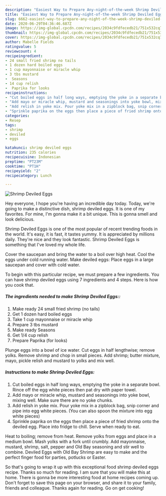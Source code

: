 ```yaml
---
description: "Easiest Way to Prepare Any-night-of-the-week Shrimp Deviled Eggs"
title: "Easiest Way to Prepare Any-night-of-the-week Shrimp Deviled Eggs"
slug: 6662-easiest-way-to-prepare-any-night-of-the-week-shrimp-deviled-eggs
date: 2020-06-29T04:36:46.687Z
image: https://img-global.cpcdn.com/recipes/2034c9fdfecedb21/751x532cq70/shrimp-deviled-eggs-recipe-main-photo.jpg
thumbnail: https://img-global.cpcdn.com/recipes/2034c9fdfecedb21/751x532cq70/shrimp-deviled-eggs-recipe-main-photo.jpg
cover: https://img-global.cpcdn.com/recipes/2034c9fdfecedb21/751x532cq70/shrimp-deviled-eggs-recipe-main-photo.jpg
author: Mabelle Fields
ratingvalue: 5
reviewcount: 4
recipeingredient:
- 24 small fried shrimp no tails
- 1 dozen hard boiled eggs
- 1 cup mayonnaise or miracle whip
- 3 tbs mustard
-  Seasons
- 14 cup relish
-  Paprika for looks
recipeinstructions:
- "Cut boiled eggs in half long ways, emptying the yoke in a separate bowl. Rince off the egg white pieces then pat dry with paper towel."
- "Add mayo or miracle whip, mustard and seasonings into yoke bowl, mixing well. Make sure there are no yoke chunks."
- "Add relish in yoke mix. Pour yoke mix in a zipblock bag, snip corner and pipe into egg white pieces. (You can also spoon the mixture into egg white pieces)"
- "Sprinkle paprika on the eggs then place a piece of fried shrimp onto the deviled egg. Place into fridge to chill. Serve when ready to eat."
categories:
- Resep
tags:
- shrimp
- deviled
- eggs

katakunci: shrimp deviled eggs
nutrition: 235 calories
recipecuisine: Indonesian
preptime: "PT23M"
cooktime: "PT1H"
recipeyield: "2"
recipecategory: Lunch

---
```



![Shrimp Deviled Eggs](https://img-global.cpcdn.com/recipes/2034c9fdfecedb21/751x532cq70/shrimp-deviled-eggs-recipe-main-photo.jpg)

Hey everyone, I hope you're having an incredible day today. Today, we're going to make a distinctive dish, shrimp deviled eggs. It is one of my favorites. For mine, I'm gonna make it a bit unique. This is gonna smell and look delicious.

Shrimp Deviled Eggs is one of the most popular of recent trending foods in the world. It's easy, it is fast, it tastes yummy. It is appreciated by millions daily. They're nice and they look fantastic. Shrimp Deviled Eggs is something that I've loved my whole life.

Cover the saucepan and bring the water to a boil over high heat. Cool the eggs under cold running water. Make deviled eggs: Place eggs in a large saucepan and cover with cold water.


To begin with this particular recipe, we must prepare a few ingredients. You can have shrimp deviled eggs using 7 ingredients and 4 steps. Here is how you cook that.

##### The ingredients needed to make Shrimp Deviled Eggs::

1. Make ready 24 small fried shrimp (no tails)
1. Get 1 dozen hard boiled eggs
1. Take 1 cup mayonnaise or miracle whip
1. Prepare 3 tbs mustard
1. Make ready  Seasons
1. Get 1/4 cup relish
1. Prepare  Paprika (for looks)


Plunge eggs into a bowl of ice water. Cut eggs in half lengthwise; remove yolks. Remove shrimp and chop in small pieces. Add shrimp; butter mixture, mayo, pickle relish and mustard to yolks and mix well. 

##### Instructions to make Shrimp Deviled Eggs:

1. Cut boiled eggs in half long ways, emptying the yoke in a separate bowl. Rince off the egg white pieces then pat dry with paper towel.
1. Add mayo or miracle whip, mustard and seasonings into yoke bowl, mixing well. Make sure there are no yoke chunks.
1. Add relish in yoke mix. Pour yoke mix in a zipblock bag, snip corner and pipe into egg white pieces. (You can also spoon the mixture into egg white pieces)
1. Sprinkle paprika on the eggs then place a piece of fried shrimp onto the deviled egg. Place into fridge to chill. Serve when ready to eat.


Heat to boiling; remove from heat. Remove yolks from eggs and place in a medium bowl. Mash yolks with a fork until crumbly. Add mayonnaise, mustard, shrimp, salt, pepper and Old Bay seasoning and stir well to combine. Deviled Eggs with Old Bay Shrimp are easy to make and the perfect finger food for parties, potlucks or Easter. 

So that's going to wrap it up with this exceptional food shrimp deviled eggs recipe. Thanks so much for reading. I am sure that you will make this at home. There is gonna be more interesting food at home recipes coming up. Don't forget to save this page on your browser, and share it to your family, friends and colleague. Thanks again for reading. Go on get cooking!
